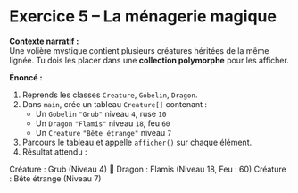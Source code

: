 # Exercice 5 – La ménagerie magique

**Contexte narratif :**  
Une volière mystique contient plusieurs créatures héritées de la même lignée. Tu dois les placer dans une **collection polymorphe** pour les afficher.

**Énoncé :**  
1. Reprends les classes `Creature`, `Gobelin`, `Dragon`.  
2. Dans `main`, crée un tableau `Creature[]` contenant :  
   - Un `Gobelin` `"Grub"` niveau `4`, ruse `10`  
   - Un `Dragon` `"Flamis"` niveau `18`, feu `60`  
   - Un `Creature` `"Bête étrange"` niveau `7`  
3. Parcours le tableau et appelle `afficher()` sur chaque élément.  
4. Résultat attendu :

Créature : Grub (Niveau 4)
🐉 Dragon : Flamis (Niveau 18, Feu : 60)
Créature : Bête étrange (Niveau 7)
